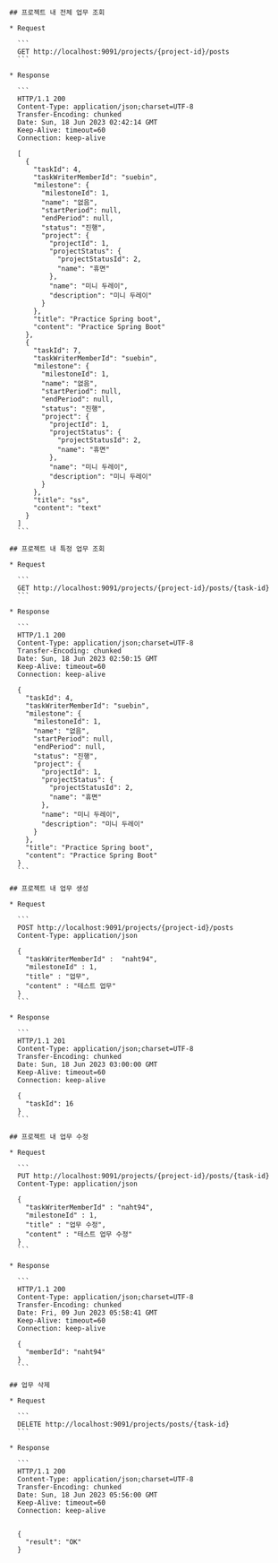 `````````````# /task

## 프로젝트 내 전체 업무 조회

* Request

  ```
  GET http://localhost:9091/projects/{project-id}/posts
  ```

* Response

  ```
  HTTP/1.1 200
  Content-Type: application/json;charset=UTF-8
  Transfer-Encoding: chunked
  Date: Sun, 18 Jun 2023 02:42:14 GMT
  Keep-Alive: timeout=60
  Connection: keep-alive

  [
    {
      "taskId": 4,
      "taskWriterMemberId": "suebin",
      "milestone": {
        "milestoneId": 1,
        "name": "없음",
        "startPeriod": null,
        "endPeriod": null,
        "status": "진행",
        "project": {
          "projectId": 1,
          "projectStatus": {
            "projectStatusId": 2,
            "name": "휴면"
          },
          "name": "미니 두레이",
          "description": "미니 두레이"
        }
      },
      "title": "Practice Spring boot",
      "content": "Practice Spring Boot"
    },
    {
      "taskId": 7,
      "taskWriterMemberId": "suebin",
      "milestone": {
        "milestoneId": 1,
        "name": "없음",
        "startPeriod": null,
        "endPeriod": null,
        "status": "진행",
        "project": {
          "projectId": 1,
          "projectStatus": {
            "projectStatusId": 2,
            "name": "휴면"
          },
          "name": "미니 두레이",
          "description": "미니 두레이"
        }
      },
      "title": "ss",
      "content": "text"
    }
  ]
  ```

## 프로젝트 내 특정 업무 조회

* Request

  ```
  GET http://localhost:9091/projects/{project-id}/posts/{task-id}
  ```

* Response

  ```
  HTTP/1.1 200
  Content-Type: application/json;charset=UTF-8
  Transfer-Encoding: chunked
  Date: Sun, 18 Jun 2023 02:50:15 GMT
  Keep-Alive: timeout=60
  Connection: keep-alive

  {
    "taskId": 4,
    "taskWriterMemberId": "suebin",
    "milestone": {
      "milestoneId": 1,
      "name": "없음",
      "startPeriod": null,
      "endPeriod": null,
      "status": "진행",
      "project": {
        "projectId": 1,
        "projectStatus": {
          "projectStatusId": 2,
          "name": "휴면"
        },
        "name": "미니 두레이",
        "description": "미니 두레이"
      }
    },
    "title": "Practice Spring boot",
    "content": "Practice Spring Boot"
  }
  ```

## 프로젝트 내 업무 생성

* Request

  ```
  POST http://localhost:9091/projects/{project-id}/posts
  Content-Type: application/json

  {
    "taskWriterMemberId" :  "naht94",
    "milestoneId" : 1,
    "title" : "업무",
    "content" : "테스트 업무"
  }
  ```

* Response

  ```
  HTTP/1.1 201
  Content-Type: application/json;charset=UTF-8
  Transfer-Encoding: chunked
  Date: Sun, 18 Jun 2023 03:00:00 GMT
  Keep-Alive: timeout=60
  Connection: keep-alive

  {
    "taskId": 16
  }
  ```

## 프로젝트 내 업무 수정

* Request

  ```
  PUT http://localhost:9091/projects/{project-id}/posts/{task-id}
  Content-Type: application/json

  {
    "taskWriterMemberId" : "naht94",
    "milestoneId" : 1,
    "title" : "업무 수정",
    "content" : "테스트 업무 수정"
  }
  ```

* Response

  ```
  HTTP/1.1 200 
  Content-Type: application/json;charset=UTF-8
  Transfer-Encoding: chunked
  Date: Fri, 09 Jun 2023 05:58:41 GMT
  Keep-Alive: timeout=60
  Connection: keep-alive

  {
    "memberId": "naht94"
  }
  ```

## 업무 삭제

* Request

  ```
  DELETE http://localhost:9091/projects/posts/{task-id}
  ```

* Response

  ```
  HTTP/1.1 200
  Content-Type: application/json;charset=UTF-8
  Transfer-Encoding: chunked
  Date: Sun, 18 Jun 2023 05:56:00 GMT
  Keep-Alive: timeout=60
  Connection: keep-alive


  {
    "result": "OK"
  }
  ````````````````